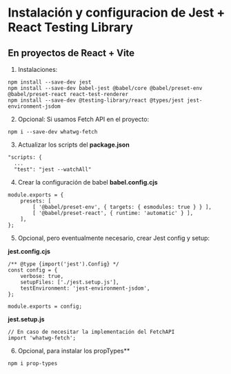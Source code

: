 # Instalación y configuracion de Jest + React Testing Library

## En proyectos de React + Vite

1. Instalaciones:

```
npm install --save-dev jest
npm install --save-dev babel-jest @babel/core @babel/preset-env @babel/preset-react react-test-renderer
npm install --save-dev @testing-library/react @types/jest jest-environment-jsdom
```

2. Opcional: Si usamos Fetch API en el proyecto:

```
npm i --save-dev whatwg-fetch
```

3. Actualizar los scripts del **package.json**

```
"scripts: {
  ...
  "test": "jest --watchAll"
```

4. Crear la configuración de babel **babel.config.cjs**

```
module.exports = {
    presets: [
        [ '@babel/preset-env', { targets: { esmodules: true } } ],
        [ '@babel/preset-react', { runtime: 'automatic' } ],
    ],
};
```

5. Opcional, pero eventualmente necesario, crear Jest config y setup:

**jest.config.cjs**

```
/** @type {import('jest').Config} */
const config = {
	verbose: true,
	setupFiles: ['./jest.setup.js'],
	testEnvironment: 'jest-environment-jsdom',
};

module.exports = config;
```

**jest.setup.js**

```
// En caso de necesitar la implementación del FetchAPI
import 'whatwg-fetch';
```

6. Opcional, para instalar los propTypes**

```
npm i prop-types
```
